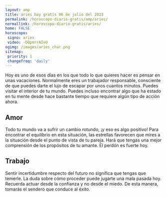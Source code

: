 ```yaml
---
layout: amp
title: aries hoy gratis 06 de julio del 2023 
permalink: /horoscopo-diario-gratis/amp/aries/
normallink: /horoscopo-diario-gratis/aries/
home: FALSE
horoscopo:
 signo: aries
 video: -DQpmrrAIeU
ogimg: /images/aries_char.png
sitemap:
 priority: 1
 changefreq: 'daily'
---
```



Hoy es uno de esos días en los que todo lo que quieres hacer es pensar en unas vacaciones. Normalmente eres un trabajador responsable, consciente de que puedes darte el lujo de escapar por unos cuantos minutos. Puedes visitar el interior de tu mundo. Puedes incluso encontrar algo que ha estado en tu mente desde hace bastante tiempo que requiere algún tipo de acción ahora.

## Amor

Todo tu mundo va a sufrir un cambio rotundo, ¡y eso es algo positivo! Para encontrar el equilibrio en esta situación, las estrellas favorecen que mires a la situación desde el punto de vista de tu pareja. Hará que tengas una mejor comprensión de los propósitos de tu amante. El perdón es fuerte hoy.

## Trabajo

Sentir incertidumbre respecto del futuro no significa que tengas que temerle. La duda sobre cómo proceder puede jugarte una mala pasada hoy. Recuerda actuar desde la confianza y no desde el miedo. De esta manera, tomarás el sendero que conduce al éxito.